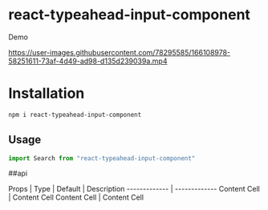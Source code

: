 # react-typeahead-input-component

Demo

https://user-images.githubusercontent.com/78295585/166108978-58251611-73af-4d49-ad98-d135d239039a.mp4

# Installation

```bash 
npm i react-typeahead-input-component
```
 
## Usage 

```javascript
import Search from "react-typeahead-input-component"
```
##api 

Props  | Type | Default | Description 
------------- | -------------
Content Cell  | Content Cell
Content Cell  | Content Cell
